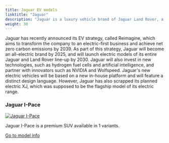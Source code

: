```yaml
---
title: Jaguar EV models
linktitle: "Jaguar"
description: "Jaguar is a luxury vehicle brand of Jaguar Land Rover, a British multinational car manufacturer with its headquarters in Coventry, England. Jaguar Cars was founded in 1922 as the Swallow Sidecar Company, originally making motorcycle sidecars before developing bodies for passenger cars. The company's name was changed from SS Cars to Jaguar Cars in 1945."
weight: 30
---
```

<!-- markdownlint-disable MD033 -->
<!-- markdownlint-disable MD010 -->
Jaguar has recently announced its EV strategy, called Reimagine, which aims to transform the company to an electric-first business and achieve net zero carbon emissions by 2039. As part of this strategy, Jaguar will become an all-electric brand by 2025, and will launch electric models of its entire Jaguar and Land Rover line-up by 2030. Jaguar will also invest in new technologies, such as hydrogen fuel cells and artificial intelligence, and partner with innovators such as NVIDIA and Wolfspeed. Jaguar's new electric vehicles will be based on a new in-house platform and will feature a distinct design language. However, Jaguar has also scrapped its planned electric XJ, which was supposed to be the flagship model of its electric range.

<div class="container shadow-sm p-3 mb-4 bg-body-tertiary rounded border">
<h3> Jaguar I-Pace</h3>
	<div class="row">
		<div class="col col-12 col-md-6">
			<a href="i-pace"><img src="https://media.evkx.net/multimedia/models/jaguar/i-pace/i-pace_ev400/main_1_st.jpg" class="img-fluid" alt="Jaguar I-Pace" ></a>
		</div>
		<div class="col col-12 col-md-6">
<p>
Jaguar I-Pace is a premium SUV available in 1 variants.
</p>
	<a href="i-pace/" class="btn btn-outline-primary" role="button">Go to model info</a>
		</div>
	</div>
</div>

